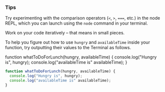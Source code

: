 ### Tips

Try experimenting with the comparison operators (`<`, `>`, `===`, etc.) in the node REPL, which you can launch using the `node` command in your terminal.

Work on your code iteratively – that means in small pieces.

To help you figure out how to use `hungry` and `availableTime` inside your function, try outputting their values to the Terminal as follows.

function whatToDoForLunch(hungry, availableTime) {
  console.log("Hungry is", hungry);
  console.log("availableTime is" availableTime);
}
``` javascript
function whatToDoForLunch(hungry, availableTime) {
  console.log("Hungry is", hungry);
  console.log("availableTime is" availableTime);
}
```